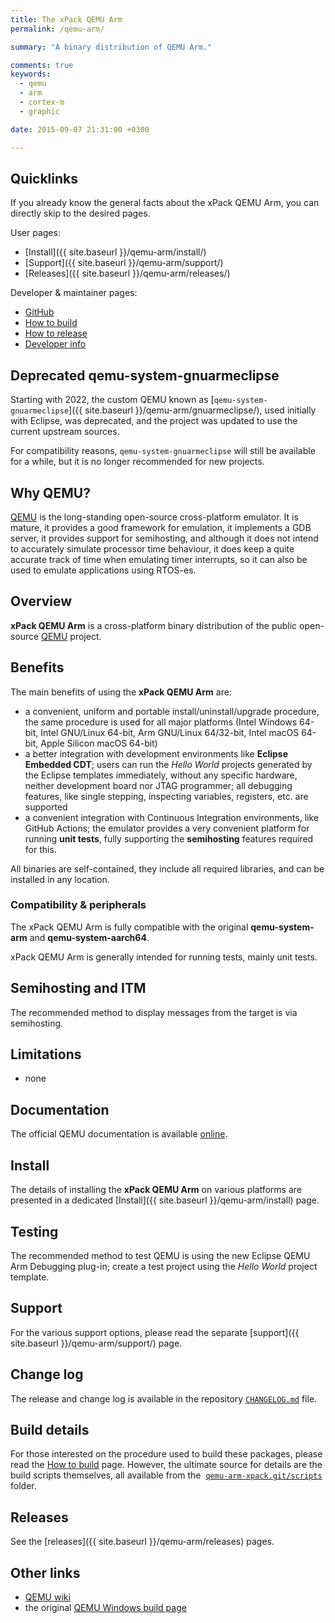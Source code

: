 ```yaml
---
title: The xPack QEMU Arm
permalink: /qemu-arm/

summary: "A binary distribution of QEMU Arm."

comments: true
keywords:
  - qemu
  - arm
  - cortex-m
  - graphic

date: 2015-09-07 21:31:00 +0300

---
```


## Quicklinks

If you already know the general facts about the xPack QEMU Arm, you can
directly skip to the desired pages.

User pages:

- [Install]({{ site.baseurl }}/qemu-arm/install/)
- [Support]({{ site.baseurl }}/qemu-arm/support/)
- [Releases]({{ site.baseurl }}/qemu-arm/releases/)

Developer & maintainer pages:

- [GitHub](https://github.com/xpack-dev-tools/qemu-arm-xpack/)
- [How to build](https://github.com/xpack-dev-tools/qemu-arm-xpack/blob/xpack/README-BUILD.md)
- [How to release](https://github.com/xpack-dev-tools/qemu-arm-xpack/blob/xpack/README-RELEASE.md)
- [Developer info](https://github.com/xpack-dev-tools/qemu-arm-xpack/blob/xpack/README-DEVELOP.md)

## Deprecated qemu-system-gnuarmeclipse

Starting with 2022, the custom QEMU known as
[`qemu-system-gnuarmeclipse`]({{ site.baseurl }}/qemu-arm/gnuarmeclipse/),
used initially with Eclipse, was deprecated, and the project was updated to
use the current upstream sources.

For compatibility reasons, `qemu-system-gnuarmeclipse` will still be
available for a while, but it is no longer recommended for new projects.

## Why QEMU?

[QEMU](https://www.qemu.org) is the long-standing open-source
cross-platform emulator. It is mature, it provides a good framework
for emulation, it implements a GDB server, it provides support for
semihosting, and although it does not intend to accurately simulate
processor time behaviour, it does keep a quite accurate track of
time when emulating timer interrupts, so it can also be used to
emulate applications using RTOS-es.

## Overview

**xPack QEMU Arm** is a cross-platform binary distribution of
the public open-source
[QEMU](https://www.qemu.org) project.

## Benefits

The main benefits of using the **xPack QEMU Arm** are:

- a convenient, uniform and portable install/uninstall/upgrade procedure,
  the same procedure is used for all major
  platforms (Intel Windows 64-bit, Intel GNU/Linux 64-bit, Arm GNU/Linux
  64/32-bit, Intel macOS 64-bit, Apple Silicon macOS 64-bit)
- a better integration with development environments
  like **Eclipse Embedded CDT**;
  users can run the _Hello World_ projects generated by the
  Eclipse templates immediately, without any specific hardware,
  neither development board nor JTAG programmer; all debugging
  features, like single stepping, inspecting variables, registers,
  etc. are supported
- a convenient integration with Continuous Integration environments,
  like GitHub Actions; the emulator provides a very convenient platform for running
  **unit tests**, fully supporting the **semihosting** features
  required for this.

All binaries are self-contained, they include all required libraries,
and can be installed in any location.

### Compatibility & peripherals

The xPack QEMU Arm is fully compatible with the original
**qemu-system-arm** and **qemu-system-aarch64**.

xPack QEMU Arm is generally intended for running tests, mainly unit tests.

## Semihosting and ITM

The recommended method to display messages from the target is via
semihosting.

## Limitations

- none

## Documentation

The official QEMU documentation is available
[online](http://wiki.qemu.org/Manual).

## Install

The details of installing the **xPack QEMU Arm** on various platforms are
presented in a dedicated
[Install]({{ site.baseurl }}/qemu-arm/install) page.

## Testing

The recommended method to test QEMU is using the new Eclipse QEMU Arm Debugging
plug-in; create a test project using the _Hello World_ project template.

## Support

For the various support options, please read the separate
[support]({{ site.baseurl }}/qemu-arm/support/) page.

## Change log

The release and change log is available in the repository
[`CHANGELOG.md`](https://github.com/xpack-dev-tools/qemu-arm-xpack/blob/xpack/CHANGELOG.md) file.

## Build details

For those interested on the procedure used to build these packages,
please read the
[How to build](https://github.com/xpack-dev-tools/qemu-arm-xpack/blob/xpack/README-BUILD.md)
page.
However, the ultimate source for details are the build scripts
themselves, all available from the 
[`qemu-arm-xpack.git/scripts`](https://github.com/xpack-dev-tools/qemu-arm-xpack/tree/xpack/scripts/)
folder.

## Releases

See the [releases]({{ site.baseurl }}/qemu-arm/releases) pages.

## Other links

- [QEMU wiki](http://wiki.qemu.org/)
- the original [QEMU Windows build page](http://wiki.qemu.org/Hosts/W32)
